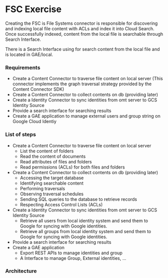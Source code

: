 # FSC Exercise

Creating the FSC is File Systems connector is responsible for discovering and indexing local file content with ACLs and index it into Cloud Search. Once successfully indexed, content from the local file is searchable through Search Interface.

There is a Search Interface using for search content from the local file and is located in GAE/local.

### Requirements
- Create a Content Connector to traverse file content on local server (This connector implements the graph traversal strategy provided by the Content Connector SDK)
- Create a Content Connector to collect contents on db (providing later)
- Create a Identity Connector to sync identities from omt server to GCS Identity Source
- Provide a search interface for searching results 
- Create a GAE application to manage external users and group string on Google Cloud Identiy  

### List of steps
- Create a Content Connector to traverse file content on local server 
  + List the content of folders
  + Read the content of documents
  + Read attributes of files and folders
  + Read permissions (ACLs) for both files and folders
- Create a Content Connector to collect contents on db (providing later)
  + Accessing the target database
  + Identifying searchable content
  + Performing traversals
  + Observing traversal schedules
  + Sending SQL queries to the database to retrieve records
  + Respecting Access Control Lists (ACLs)
- Create a Identity Connector to sync identities from omt server to GCS Identity Source
  + Retrieve all users from local identity system and send them to Google for syncing with Google identities.
  + Retrieve all groups from local identity system and send them to Google for syncing with Google identities.
- Provide a search interface for searching results 
- Create a GAE application
  + Export REST APIs to manage identities and group
  + A Interface to manage Group, External identities, ...

### Architecture 
